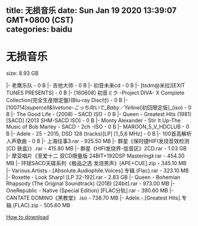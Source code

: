 
title: 无损音乐
date: Sun Jan 19 2020 13:39:07 GMT+0800 (CST)    
categories: baidu
---

# 无损音乐
size: 8.93 GB
 
 
|- 老鹰乐队 - 0 B
|- 吉他大师 - 0 B
|- 初音未来cd - 0 B
|- [tsdm@米拉][EXIT TUNES PRESENTS] - 0 B
|- [160608] 初音ミク -Project DIVA- X Complete Collection(完全生産限定盤)(Blu-ray Disc付) - 0 B
|- [100714]_supercell&livetune_-_こっち向いて_Baby／Yellow_[初回限定版]_(iso) - 0 B
|- The Good Life - (2008) - SACD ISO - 0 B
|- Queen - Greatest Hits (1981) [SACD] (2013 SHM-SACD ISO) - 0 B
|- Monty Alexander - Stir It Up-The Music of Bob Marley - SACD - 2ch -ISO - 0 B
|- MAROON_5_V_HDCLUB - 0 B
|- Adele - 25 - 2015, DSD 128 (tracks)[LP] [1_5,6 MHz] - 0 B
|- 100首高解析人声歌曲 - 0 B
|- 上海往事3.rar - 925.50 MB
|- 群星《保时捷HIFI发烧音效检测(CD 铁盒)》.rar - 415.80 MB
|- 群星《HIFI发烧界-低音区》2CD.rar - 1.03 GB
|- 摩亚唱片《至爱十二 双CD限量版 24BIT+192DSP Mastering》.rar - 454.30 MB
|- 环球SACD天碟系列《极品之选 发烧男声》[APE+CUE].zip - 345.10 MB
|- Various.Artists.-.[Absolute.Audiophile.Voices].专辑.(Flac).rar - 323.10 MB
|- Roxette - Look Sharp! [LP 32-192].rar - 2.83 GB
|- Queen - Bohemian Rhapsody (The Original Soundtrack) (2018) [24bit].rar - 973.00 MB
|- OneRepublic - Native (Special Edition) [FLAC分轨].rar - 390.60 MB
|- CANTATE DOMINO《黑教堂》.iso - 738.70 MB
|- Adele.-.[Greatest Hits].专辑.(FLAC).zip - 505.60 MB

[How to download](https://bpcam.bemobtrk.com/go/2ceec3aa-1ca2-46d6-b9ff-aaa5c184517c?jno=3499)